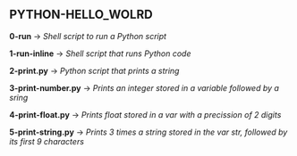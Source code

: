 ## PYTHON-HELLO_WOLRD

**0-run** -> *Shell script to run a Python script*

**1-run-inline** -> *Shell script that runs Python code*

**2-print.py** -> *Python script that prints a string*

**3-print-number.py** -> *Prints an integer stored in a variable followed by a sring*

**4-print-float.py** -> *Prints float stored in a var with a precission of 2 digits*

**5-print-string.py** -> *Prints 3 times a string stored in the var str, followed by its first 9 characters*
